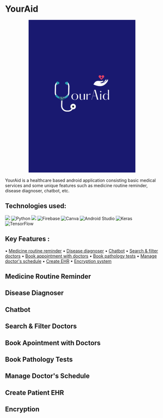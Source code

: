 # YourAid

<p align="center">
<img src="https://github.com/Kingsman-Service/YourAid/blob/main/yourAid.png"
width="350" 
     height="500">
</p>

YourAid is a healthcare based android application consisting basic medical services and some unique features such as medicine routine reminder, disease diagnoser, chatbot, etc. 

## Technologies used:

<img src="https://img.shields.io/badge/Java-ED8B00?style=for-the-badge&logo=java&logoColor=white"/> ![Python](https://img.shields.io/badge/python-3670A0?style=for-the-badge&logo=python&logoColor=ffdd54) <img src="https://img.shields.io/badge/SQLite-07405E?style=for-the-badge&logo=sqlite&logoColor=white"/> ![Firebase](https://img.shields.io/badge/firebase-%23039BE5.svg?style=for-the-badge&logo=firebase) ![Canva](https://img.shields.io/badge/Canva-%2300C4CC.svg?style=for-the-badge&logo=Canva&logoColor=white) ![Android Studio](https://img.shields.io/badge/Android%20Studio-3DDC84.svg?style=for-the-badge&logo=android-studio&logoColor=white) ![Keras](https://img.shields.io/badge/Keras-%23D00000.svg?style=for-the-badge&logo=Keras&logoColor=white) ![TensorFlow](https://img.shields.io/badge/TensorFlow-%23FF6F00.svg?style=for-the-badge&logo=TensorFlow&logoColor=white) 

## Key Features :

• [Medicine routine reminder](https://github.com/Kingsman-Service/YourAid#medicine-routine-reminder) • [Disease diagnoser](https://github.com/Kingsman-Service/YourAid#disease-diagnoser) • [Chatbot](https://github.com/Kingsman-Service/YourAid#chatbot) • [Search & filter doctors](https://github.com/Kingsman-Service/YourAid#search--filter-doctors) • [Book appointment with doctors](https://github.com/Kingsman-Service/YourAid#search--filter-doctors) • [Book pathology tests](https://github.com/Kingsman-Service/YourAid#book-pathology-tests) • [Manage doctor's schedule](https://github.com/Kingsman-Service/YourAid#manage-doctors-schedule) • [Create EHR](https://github.com/Kingsman-Service/YourAid#create-patient-ehr) • [Encryption system](https://github.com/Kingsman-Service/YourAid#encryption)

## Medicine Routine Reminder

## Disease Diagnoser

## Chatbot

## Search & Filter Doctors

## Book Apointment with Doctors

## Book Pathology Tests

## Manage Doctor's Schedule

## Create Patient EHR

## Encryption
